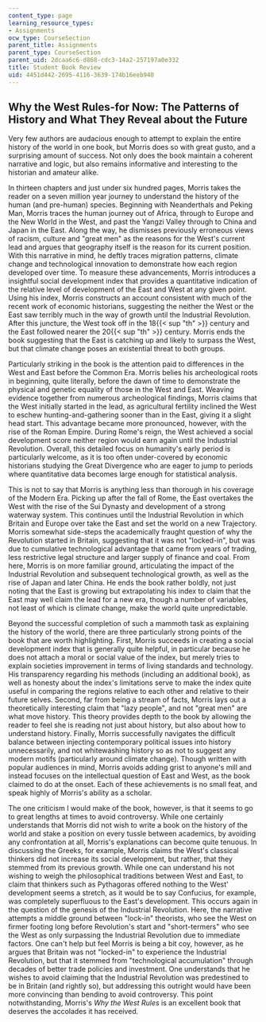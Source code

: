 ```yaml
---
content_type: page
learning_resource_types:
- Assignments
ocw_type: CourseSection
parent_title: Assignments
parent_type: CourseSection
parent_uid: 2dcaa6c6-d868-cdc3-14a2-257197a0e332
title: Student Book Review
uid: 4451d442-2695-4116-3639-174b16eeb940
---
```


Why the West Rules-for Now: The Patterns of History and What They Reveal about the Future
-----------------------------------------------------------------------------------------

Very few authors are audacious enough to attempt to explain the entire history of the world in one book, but Morris does so with great gusto, and a surprising amount of success. Not only does the book maintain a coherent narrative and logic, but also remains informative and interesting to the historian and amateur alike.

In thirteen chapters and just under six hundred pages, Morris takes the reader on a seven million year journey to understand the history of the human (and pre-human) species. Beginning with Neanderthals and Peking Man, Morris traces the human journey out of Africa, through to Europe and the New World in the West, and past the Yangzi Valley through to China and Japan in the East. Along the way, he dismisses previously erroneous views of racism, culture and "great men" as the reasons for the West's current lead and argues that geography itself is the reason for its current position. With this narrative in mind, he deftly traces migration patterns, climate change and technological innovation to demonstrate how each region developed over time. To measure these advancements, Morris introduces a insightful social development index that provides a quantitative indication of the relative level of development of the East and West at any given point. Using his index, Morris constructs an account consistent with much of the recent work of economic historians, suggesting the neither the West or the East saw terribly much in the way of growth until the Industrial Revolution. After this juncture, the West took off in the 18{{< sup "th" >}} century and the East followed nearer the 20{{< sup "th" >}} century. Morris ends the book suggesting that the East is catching up and likely to surpass the West, but that climate change poses an existential threat to both groups.

Particularly striking in the book is the attention paid to differences in the West and East before the Common Era. Morris belies his archeological roots in beginning, quite literally, before the dawn of time to demonstrate the physical and genetic equality of those in the West and East. Weaving evidence together from numerous archeological findings, Morris claims that the West initially started in the lead, as agricultural fertility inclined the West to eschew hunting-and-gathering sooner than in the East, giving it a slight head start. This advantage became more pronounced, however, with the rise of the Roman Empire. During Rome's reign, the West achieved a social development score neither region would earn again until the Industrial Revolution. Overall, this detailed focus on humanity's early period is particularly welcome, as it is too often under-covered by economic historians studying the Great Divergence who are eager to jump to periods where quantitative data becomes large enough for statistical analysis.

This is not to say that Morris is anything less than thorough in his coverage of the Modern Era. Picking up after the fall of Rome, the East overtakes the West with the rise of the Sui Dynasty and development of a strong waterway system. This continues until the Industrial Revolution in which Britain and Europe over take the East and set the world on a new Trajectory. Morris somewhat side-steps the academically fraught question of why the Revolution started in Britain, suggesting that it was not "locked-in", but was due to cumulative technological advantage that came from years of trading, less restrictive legal structure and larger supply of finance and coal. From here, Morris is on more familiar ground, articulating the impact of the Industrial Revolution and subsequent technological growth, as well as the rise of Japan and later China. He ends the book rather boldly, not just noting that the East is growing but extrapolating his index to claim that the East may well claim the lead for a new era, though a number of variables, not least of which is climate change, make the world quite unpredictable.

Beyond the successful completion of such a mammoth task as explaining the history of the world, there are three particularly strong points of the book that are worth highlighting. First, Morris succeeds in creating a social development index that is generally quite helpful, in particular because he does not attach a moral or social value of the index, but merely tries to explain societies improvement in terms of living standards and technology. His transparency regarding his methods (including an additional book), as well as honesty about the index's limitations serve to make the index quite useful in comparing the regions relative to each other and relative to their future selves. Second, far from being a stream of facts, Morris lays out a theoretically interesting claim that "lazy people", and not "great men" are what move history. This theory provides depth to the book by allowing the reader to feel she is reading not just about history, but also about how to understand history. Finally, Morris successfully navigates the difficult balance between injecting contemporary political issues into history unnecessarily, and not whitewashing history so as not to suggest any modern motifs (particularly around climate change). Though written with popular audiences in mind, Morris avoids adding grist to anyone's mill and instead focuses on the intellectual question of East and West, as the book claimed to do at the onset. Each of these achievements is no small feat, and speak highly of Morris's ability as a scholar.

The one criticism I would make of the book, however, is that it seems to go to great lengths at times to avoid controversy. While one certainly understands that Morris did not wish to write a book on the history of the world and stake a position on every tussle between academics, by avoiding any confrontation at all, Morris's explanations can become quite tenuous. In discussing the Greeks, for example, Morris claims the West's classical thinkers did not increase its social development, but rather, that they stemmed from its previous growth. While one can understand his not wishing to weigh the philosophical traditions between West and East, to claim that thinkers such as Pythagoras offered nothing to the West' development seems a stretch, as it would be to say Confucius, for example, was completely superfluous to the East's development. This occurs again in the question of the genesis of the Industrial Revolution. Here, the narrative attempts a middle ground between "lock-in" theorists, who see the West on firmer footing long before Revolution's start and "short-termers" who see the West as only surpassing the Industrial Revolution due to immediate factors. One can't help but feel Morris is being a bit coy, however, as he argues that Britain was not "locked-in" to experience the Industrial Revolution, but that it stemmed from "technological accumulation" through decades of better trade policies and investment. One understands that he wishes to avoid claiming that the Industrial Revolution was predestined to be in Britain (and rightly so), but addressing this outright would have been more convincing than bending to avoid controversy. This point notwithstanding, Morris's _Why the West Rules_ is an excellent book that deserves the accolades it has received.